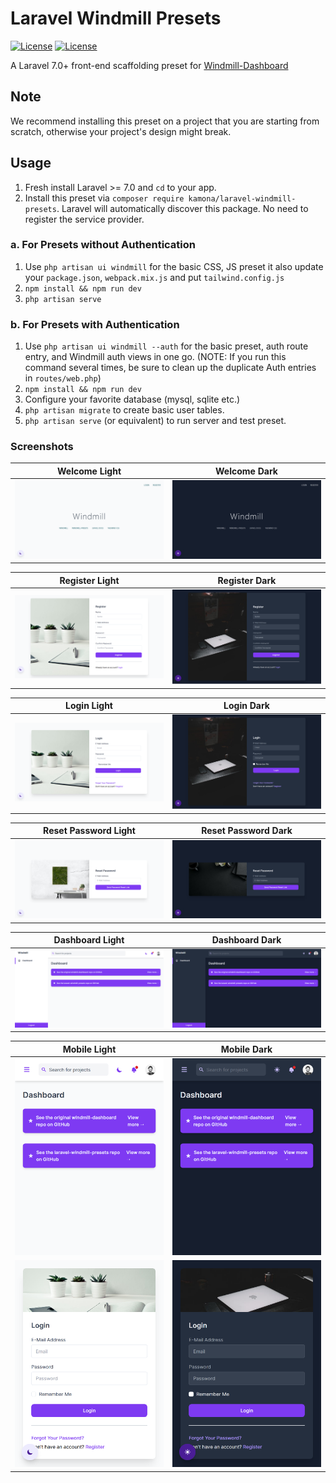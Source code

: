 # Laravel Windmill Presets

[![License](https://img.shields.io/github/license/Kamona-WD/laravel-windmill-presets)](https://github.com/Kamona-WD/laravel-windmill-presets/blob/master/LICENSE.md)
[![License](https://img.shields.io/github/release/Kamona-WD/laravel-windmill-presets)](https://github.com/Kamona-WD/laravel-windmill-presets/releases)

A Laravel 7.0+ front-end scaffolding preset for [Windmill-Dashboard](https://github.com/estevanmaito/windmill-dashboard)

## Note

We recommend installing this preset on a project that you are starting from scratch, otherwise your project's design might break.

## Usage

1. Fresh install Laravel >= 7.0 and `cd` to your app.
2. Install this preset via `composer require kamona/laravel-windmill-presets`. Laravel will automatically discover this package. No need to register the service provider.

### a. For Presets without Authentication

1. Use `php artisan ui windmill` for the basic CSS, JS preset it also update your `package.json`, `webpack.mix.js` and put `tailwind.config.js`
2. `npm install && npm run dev`
3. `php artisan serve`

### b. For Presets with Authentication

1. Use `php artisan ui windmill --auth` for the basic preset, auth route entry, and Windmill auth views in one go. (NOTE: If you run this command several times, be sure to clean up the duplicate Auth entries in `routes/web.php`)
2. `npm install && npm run dev`
3. Configure your favorite database (mysql, sqlite etc.)
4. `php artisan migrate` to create basic user tables.
5. `php artisan serve` (or equivalent) to run server and test preset.

### Screenshots

| Welcome Light                                | Welcome Dark                               |
| -------------------------------------------- | ------------------------------------------ |
| ![Welcome Light](/screens/welcome-light.png) | ![Welcome Dark](/screens/welcome-dark.png) |

| Register Light                                 | Register Dark                                |
| ---------------------------------------------- | -------------------------------------------- |
| ![Register Light](/screens/register-light.png) | ![Register Dark](/screens/register-dark.png) |

| Login Light                              | Login Dark                             |
| ---------------------------------------- | -------------------------------------- |
| ![Login Light](/screens/login-light.png) | ![Login Dark](/screens/login-dark.png) |

| Reset Password Light                                       | Reset Password Dark                                      |
| ---------------------------------------------------------- | -------------------------------------------------------- |
| ![Reset Password Light](/screens/password-email-light.png) | ![Reset Password Dark](/screens/password-email-dark.png) |

| Dashboard Light                                  | Dashboard Dark                                 |
| ------------------------------------------------ | ---------------------------------------------- |
| ![Dashboard Light](/screens/dashboard-light.png) | ![Dashboard Dark](/screens/dashboard-dark.png) |

| Mobile Light                                         | Mobile Dark                                        |
| ---------------------------------------------------- | -------------------------------------------------- |
| ![Mobile Light](/screens/dashboard-mobile-light.png) | ![Mobile Dark](/screens/dashboard-mobile-dark.png) |
| ![Mobile Light](/screens/login-light-mobile.png)     | ![Mobile Dark](/screens/login-dark-mobile.png)     |
